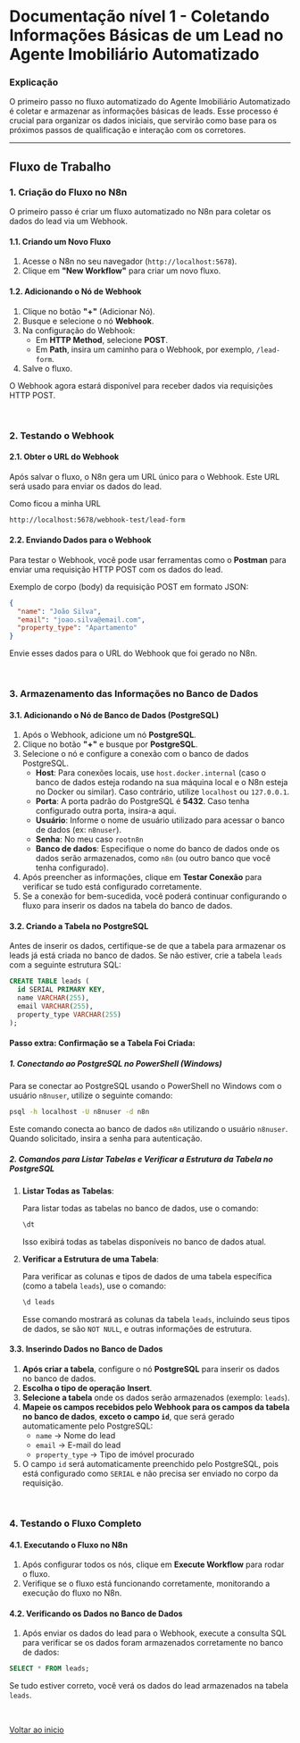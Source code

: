 # Documentação nível 1 - Coletando Informações Básicas de um Lead no Agente Imobiliário Automatizado

### Explicação

O primeiro passo no fluxo automatizado do Agente Imobiliário Automatizado é coletar e armazenar as informações básicas de leads. Esse processo é crucial para organizar os dados iniciais, que servirão como base para os próximos passos de qualificação e interação com os corretores.

---

## **Fluxo de Trabalho**

### 1. Criação do Fluxo no N8n

O primeiro passo é criar um fluxo automatizado no N8n para coletar os dados do lead via um Webhook.

#### 1.1. Criando um Novo Fluxo

1. Acesse o N8n no seu navegador (`http://localhost:5678`).
2. Clique em **"New Workflow"** para criar um novo fluxo.

#### 1.2. Adicionando o Nó de Webhook

1. Clique no botão **"+"** (Adicionar Nó).
2. Busque e selecione o nó **Webhook**.
3. Na configuração do Webhook:
    - Em **HTTP Method**, selecione **POST**.
    - Em **Path**, insira um caminho para o Webhook, por exemplo, `/lead-form`.
4. Salve o fluxo.

O Webhook agora estará disponível para receber dados via requisições HTTP POST.

<br>

### 2. Testando o Webhook

#### 2.1. Obter o URL do Webhook

Após salvar o fluxo, o N8n gera um URL único para o Webhook. Este URL será usado para enviar os dados do lead.

Como ficou a minha URL

```bash
http://localhost:5678/webhook-test/lead-form
```

#### 2.2. Enviando Dados para o Webhook

Para testar o Webhook, você pode usar ferramentas como o **Postman** para enviar uma requisição HTTP POST com os dados do lead.

Exemplo de corpo (body) da requisição POST em formato JSON:

```json
{
  "name": "João Silva",
  "email": "joao.silva@email.com",
  "property_type": "Apartamento"
}
```

Envie esses dados para o URL do Webhook que foi gerado no N8n.

<br>

### 3. Armazenamento das Informações no Banco de Dados

#### 3.1. Adicionando o Nó de Banco de Dados (PostgreSQL)

1. Após o Webhook, adicione um nó **PostgreSQL**.
2. Clique no botão **"+"** e busque por **PostgreSQL**.
3. Selecione o nó e configure a conexão com o banco de dados PostgreSQL.
    - **Host**: Para conexões locais, use `host.docker.internal` (caso o banco de dados esteja rodando na sua máquina local e o N8n esteja no Docker ou similar). Caso contrário, utilize `localhost` ou `127.0.0.1`.
    - **Porta**: A porta padrão do PostgreSQL é **5432**. Caso tenha configurado outra porta, insira-a aqui.
    - **Usuário**: Informe o nome de usuário utilizado para acessar o banco de dados (ex: `n8nuser`).
    - **Senha**: No meu caso `rootn8n`
    - **Banco de dados**: Especifique o nome do banco de dados onde os dados serão armazenados, como `n8n` (ou outro banco que você tenha configurado).
4. Após preencher as informações, clique em **Testar Conexão** para verificar se tudo está configurado corretamente.
5. Se a conexão for bem-sucedida, você poderá continuar configurando o fluxo para inserir os dados na tabela do banco de dados.

#### 3.2. Criando a Tabela no PostgreSQL

Antes de inserir os dados, certifique-se de que a tabela para armazenar os leads já está criada no banco de dados. Se não estiver, crie a tabela `leads` com a seguinte estrutura SQL:

```sql
CREATE TABLE leads (
  id SERIAL PRIMARY KEY,
  name VARCHAR(255),
  email VARCHAR(255),
  property_type VARCHAR(255)
);
```

#### Passo extra: Confirmação se a Tabela Foi Criada:

##### 1. Conectando ao PostgreSQL no PowerShell (Windows)

Para se conectar ao PostgreSQL usando o PowerShell no Windows com o usuário `n8nuser`, utilize o seguinte comando:

```bash
psql -h localhost -U n8nuser -d n8n
```

Este comando conecta ao banco de dados `n8n` utilizando o usuário `n8nuser`. Quando solicitado, insira a senha para autenticação.

##### 2. Comandos para Listar Tabelas e Verificar a Estrutura da Tabela no PostgreSQL

1. **Listar Todas as Tabelas**:
    
    Para listar todas as tabelas no banco de dados, use o comando:
    
    ```sql
    \dt
    ```
    
    Isso exibirá todas as tabelas disponíveis no banco de dados atual.
    
2. **Verificar a Estrutura de uma Tabela**:
    
    Para verificar as colunas e tipos de dados de uma tabela específica (como a tabela `leads`), use o comando:
    
    ```sql
    \d leads
    ```
    
    Esse comando mostrará as colunas da tabela `leads`, incluindo seus tipos de dados, se são `NOT NULL`, e outras informações de estrutura.
    

#### 3.3. Inserindo Dados no Banco de Dados

1. **Após criar a tabela**, configure o nó **PostgreSQL** para inserir os dados no banco de dados.
2. **Escolha o tipo de operação** **Insert**.
3. **Selecione a tabela** onde os dados serão armazenados (exemplo: `leads`).
4. **Mapeie os campos recebidos pelo Webhook para os campos da tabela no banco de dados**, **exceto o campo `id`**, que será gerado automaticamente pelo PostgreSQL:
    - `name` → Nome do lead
    - `email` → E-mail do lead
    - `property_type` → Tipo de imóvel procurado
5. O campo `id` será automaticamente preenchido pelo PostgreSQL, pois está configurado como `SERIAL` e não precisa ser enviado no corpo da requisição.

<br>

### 4. Testando o Fluxo Completo

#### 4.1. Executando o Fluxo no N8n

1. Após configurar todos os nós, clique em **Execute Workflow** para rodar o fluxo.
2. Verifique se o fluxo está funcionando corretamente, monitorando a execução do fluxo no N8n.

#### 4.2. Verificando os Dados no Banco de Dados

1. Após enviar os dados do lead para o Webhook, execute a consulta SQL para verificar se os dados foram armazenados corretamente no banco de dados:

```sql
SELECT * FROM leads;
```

Se tudo estiver correto, você verá os dados do lead armazenados na tabela `leads`.

<br>

[Voltar ao inicio](/)